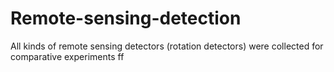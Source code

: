 # Remote-sensing-detection
All kinds of remote sensing detectors (rotation detectors) were collected for comparative experiments
ff 
